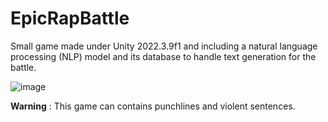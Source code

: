 # EpicRapBattle
Small game made under Unity 2022.3.9f1 and including a natural language processing (NLP) model and its database to handle text generation for the battle.

![image](https://github.com/PierreBio/GenRapBattle/assets/45881846/e5e2a5ae-ff88-4e3a-9b38-be8ff6e50ecd)


**Warning** : This game can contains punchlines and violent sentences.
